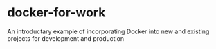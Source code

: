 # docker-for-work
An introductary example of incorporating Docker into new and existing projects for development and production
